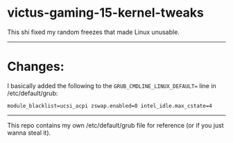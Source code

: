 # victus-gaming-15-kernel-tweaks
This shi fixed my random freezes that made Linux unusable.

---

# Changes:

I basically added the following to the `GRUB_CMDLINE_LINUX_DEFAULT=` line in /etc/default/grub:

```module_blacklist=ucsi_acpi zswap.enabled=0 intel_idle.max_cstate=4```

---

This repo contains my own /etc/default/grub file for reference (or if you just wanna steal it).
